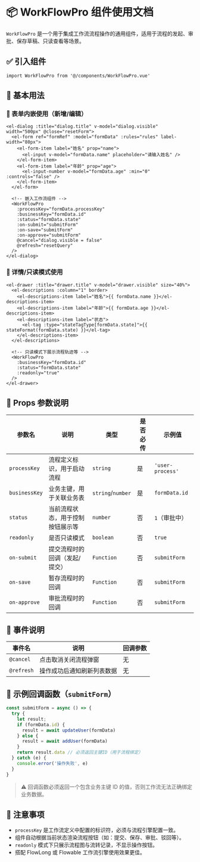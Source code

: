 
# 📦 WorkFlowPro 组件使用文档

`WorkFlowPro` 是一个用于集成工作流流程操作的通用组件，适用于流程的发起、审批、保存草稿、只读查看等场景。

## ✅ 引入组件

```vue
import WorkFlowPro from '@/components/WorkFlowPro.vue'
```

## 🧩 基本用法

### 📌 表单内嵌使用（新增/编辑）

```vue
<el-dialog :title="dialog.title" v-model="dialog.visible" width="500px" @close="resetForm">
  <el-form ref="formRef" :model="formData" :rules="rules" label-width="80px">
    <el-form-item label="姓名" prop="name">
      <el-input v-model="formData.name" placeholder="请输入姓名" />
    </el-form-item>
    <el-form-item label="年龄" prop="age">
      <el-input-number v-model="formData.age" :min="0" :controls="false" />
    </el-form-item>
  </el-form>

  <!-- 嵌入工作流组件 -->
  <WorkFlowPro
    :processKey="formData.processKey"
    :businessKey="formData.id"
    :status="formData.state"
    :on-submit="submitForm"
    :on-save="submitForm"
    :on-approve="submitForm"
    @cancel="dialog.visible = false"
    @refresh="resetQuery"
  />
</el-dialog>
```

### 📌 详情/只读模式使用

```vue
<el-drawer :title="drawer.title" v-model="drawer.visible" size="40%">
  <el-descriptions :column="1" border>
    <el-descriptions-item label="姓名">{{ formData.name }}</el-descriptions-item>
    <el-descriptions-item label="年龄">{{ formData.age }}</el-descriptions-item>
    <el-descriptions-item label="状态">
      <el-tag :type="stateTagType[formData.state]">{{ stateFormat(formData.state) }}</el-tag>
    </el-descriptions-item>
  </el-descriptions>

  <!-- 只读模式下展示流程轨迹等 -->
  <WorkFlowPro
    :businessKey="formData.id"
    :status="formData.state"
    :readonly="true"
  />
</el-drawer>
```

## 🧾 Props 参数说明

| 参数名        | 说明                             | 类型       | 是否必传 | 示例值             |
|---------------|----------------------------------|------------|----------|--------------------|
| `processKey`  | 流程定义标识，用于启动流程       | `string`   | 是       | `'user-process'`   |
| `businessKey` | 业务主键，用于关联业务表         | `string`/`number` | 是       | `formData.id`       |
| `status`      | 当前流程状态，用于控制按钮展示等 | `number`   | 否       | `1`（审批中）       |
| `readonly`    | 是否只读模式                     | `boolean`  | 否       | `true`             |
| `on-submit`   | 提交流程时的回调（发起/提交）    | `Function` | 否       | `submitForm`       |
| `on-save`     | 暂存流程时的回调                 | `Function` | 否       | `submitForm`       |
| `on-approve`  | 审批流程时的回调                 | `Function` | 否       | `submitForm`       |

## 📢 事件说明

| 事件名     | 说明                       | 回调参数         |
|------------|----------------------------|------------------|
| `@cancel`  | 点击取消关闭流程弹窗       | 无               |
| `@refresh` | 操作成功后通知刷新列表数据 | 无               |

## 📌 示例回调函数（`submitForm`）

```ts
const submitForm = async () => {
  try {
    let result;
    if (formData.id) {
      result = await updateUser(formData)
    } else {
      result = await addUser(formData)
    }
    return result.data // 必须返回主键ID（用于流程绑定）
  } catch (e) {
    console.error('操作失败', e)
  }
}
```

> ⚠️ 回调函数必须返回一个包含业务主键 ID 的值，否则工作流无法正确绑定业务数据。

## 📎 注意事项

- `processKey` 是工作流定义中配置的标识符，必须与流程引擎配置一致。
- 组件自动根据当前状态渲染流程按钮（如：提交、保存、审批、驳回等）。
- `readonly` 模式下只展示流程图与流转记录，不显示操作按钮。
- 搭配 FlowLong 或 Flowable 工作流引擎使用效果更佳。
